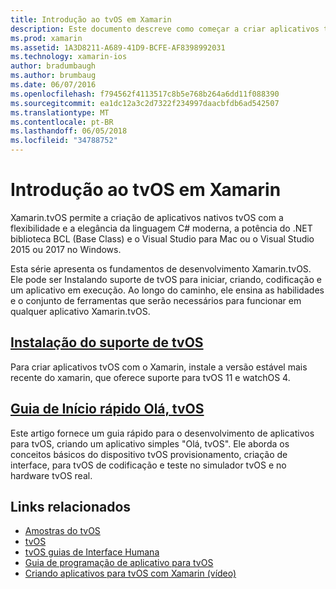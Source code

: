 ```yaml
---
title: Introdução ao tvOS em Xamarin
description: Este documento descreve como começar a criar aplicativos tvOS com o Xamarin. Vincula um guia de instalação e um guia de início rápido.
ms.prod: xamarin
ms.assetid: 1A3D8211-A689-41D9-BCFE-AF8398992031
ms.technology: xamarin-ios
author: bradumbaugh
ms.author: brumbaug
ms.date: 06/07/2016
ms.openlocfilehash: f794562f4113517c8b5e768b264a6dd11f088390
ms.sourcegitcommit: ea1dc12a3c2d7322f234997daacbfdb6ad542507
ms.translationtype: MT
ms.contentlocale: pt-BR
ms.lasthandoff: 06/05/2018
ms.locfileid: "34788752"
---
```

# <a name="getting-started-with-tvos-in-xamarin"></a>Introdução ao tvOS em Xamarin

Xamarin.tvOS permite a criação de aplicativos nativos tvOS com a flexibilidade e a elegância da linguagem C# moderna, a potência do .NET biblioteca BCL (Base Class) e o Visual Studio para Mac ou o Visual Studio 2015 ou 2017 no Windows.

Esta série apresenta os fundamentos de desenvolvimento Xamarin.tvOS. Ele pode ser Instalando suporte de tvOS para iniciar, criando, codificação e um aplicativo em execução. Ao longo do caminho, ele ensina as habilidades e o conjunto de ferramentas que serão necessários para funcionar em qualquer aplicativo Xamarin.tvOS.

## <a name="installing-tvos-supportiostvosget-startedinstallationmd"></a>[Instalação do suporte de tvOS](~/ios/tvos/get-started/installation.md)

Para criar aplicativos tvOS com o Xamarin, instale a versão estável mais recente do xamarin, que oferece suporte para tvOS 11 e watchOS 4.

## <a name="hello-tvos-quick-start-guideiostvosget-startedhello-tvosmd"></a>[Guia de Início rápido Olá, tvOS](~/ios/tvos/get-started/hello-tvos.md)

Este artigo fornece um guia rápido para o desenvolvimento de aplicativos para tvOS, criando um aplicativo simples "Olá, tvOS". Ele aborda os conceitos básicos do dispositivo tvOS provisionamento, criação de interface, para tvOS de codificação e teste no simulador tvOS e no hardware tvOS real.


## <a name="related-links"></a>Links relacionados

- [Amostras do tvOS](https://developer.xamarin.com/samples/tvos/all/)
- [tvOS](https://developer.apple.com/tvos/)
- [tvOS guias de Interface Humana](https://developer.apple.com/tvos/human-interface-guidelines/)
- [Guia de programação de aplicativo para tvOS](https://developer.apple.com/library/prerelease/tvos/documentation/General/Conceptual/AppleTV_PG/)
- [Criando aplicativos para tvOS com Xamarin (vídeo)](https://university.xamarin.com/lightninglectures/tvos-with-xamarin)
